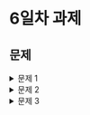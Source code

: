 # 6일차 과제

## 문제

<details>
<summary>문제 1</summary>

- 6일차 과제에 JPA 를 적용 시키자.

</details>

<details>
<summary>문제 2</summary>

- 우리는 특정 과일을 기준으로 지금까지 우리 가게를 거쳐갔던 과일 개수를 세고 싶습니다.
- <문제 1> 에서 만들었던 과일 Entity Class 를 이용해 기능을 만들어 보세요!

</details>

<details>
<summary>문제 3</summary>

- 우리는 아직 판매되지 않은 특정 금액 이상 혹은 특정 금액 이하의 과일 목록을 받아보고 싶습니다.

</details>
